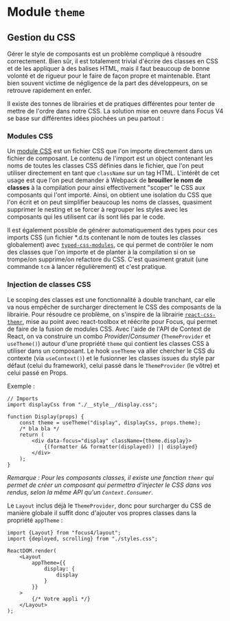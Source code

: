 # Module `theme`

## Gestion du CSS

Gérer le style de composants est un problème compliqué à résoudre correctement. Bien sûr, il est totalement trivial d'écrire des classes en CSS et de les appliquer à des balises HTML, mais il faut beaucoup de bonne volonté et de rigueur pour le faire de façon propre et maintenable. Etant bien souvent victime de négligence de la part des développeurs, on se retrouve rapidement en enfer.

Il existe des tonnes de librairies et de pratiques différentes pour tenter de mettre de l'ordre dans notre CSS. La solution mise en oeuvre dans Focus V4 se base sur différentes idées piochées un peu partout :

### Modules CSS

Un [module CSS](https://github.com/css-modules/css-modules) est un fichier CSS que l'on importe directement dans un fichier de composant. Le contenu de l'import est un object contenant les noms de toutes les classes CSS définies dans le fichier, que l'on peut utiliser directement en tant que `className` sur un tag HTML. L'intérêt de cet usage est que l'on peut demander à Webpack de **brouiller le nom de classes** à la compilation pour ainsi effectivement "scoper" le CSS aux composants qui l'ont importé. Ainsi, on obtient une isolation du CSS que l'on écrit et on peut simplifier beaucoup les noms de classes, quasiment supprimer le nesting et se forcer à regrouper les styles avec les composants qui les utilisent car ils sont liés par le code.

Il est également possible de générer automatiquement des types pour ces imports CSS (un fichier \*.d.ts contenant le nom de toutes les classes globalement) avec [`typed-css-modules`](https://github.com/Quramy/typed-css-modules), ce qui permet de contrôler le nom des classes que l'on importe et de planter à la compilation si on se trompe/on supprime/on refactore du CSS. C'est quasiment gratuit (une commande `tcm` à lancer régulièrement) et c'est pratique.

### Injection de classes CSS

Le scoping des classes est une fonctionnalité à double tranchant, car elle va nous empêcher de surcharger directement le CSS des composants de la librairie. Pour résoudre ce problème, on s'inspire de la librairie [`react-css-themr`](https://github.com/javivelasco/react-css-themr), mise au point avec react-toolbox et réécrite pour Focus, qui permet de faire de la fusion de modules CSS. Avec l'aide de l'API de Context de React, on va construire un combo _Provider_/_Consumer_ (`ThemeProvider` et `useTheme()`) autour d'une propriété `theme` qui contient les classes CSS à utiliser dans un composant. Le hook `useTheme` va aller chercher le CSS du contexte (via `useContext()`) et le fusionner les classes issues du style par défaut (celui du framework), celui passé dans le `ThemeProvider` (le vôtre) et celui passé en Props.

Exemple :

```tsx
// Imports
import displayCss from "./__style__/display.css";

function Display(props) {
    const theme = useTheme("display", displayCss, props.theme);
    /* bla bla */
    return (
        <div data-focus="display" className={theme.display}>
            {(formatter && formatter(displayed)) || displayed}
        </div>
    );
}
```

_Remarque : Pour les composants classes, il existe une fonction `themr` qui permet de créer un composant qui permettra d'injecter le CSS dans vos rendus, selon la même API qu'un `Context.Consumer`._

Le `Layout` inclus déjà le `ThemeProvider`, donc pour surcharger du CSS de manière globale il suffit donc d'ajouter vos propres classes dans la propriété `appTheme` :

```tsx
import {Layout} from "focus4/layout";
import {deployed, scrolling} from "./styles.css";

ReactDOM.render(
    <Layout
        appTheme={{
            display: {
                display
            }
        }}
    >
        {/* Votre appli */}
    </Layout>
);
```
